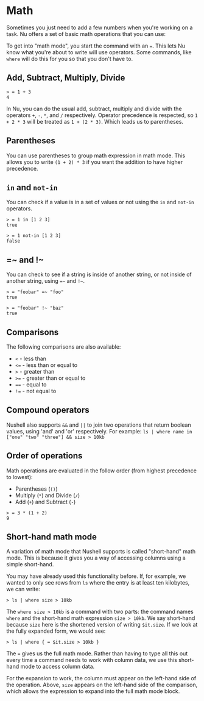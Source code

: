 # Math

Sometimes you just need to add a few numbers when you're working on a task.  Nu offers a set of basic math operations that you can use:

To get into "math mode", you start the command with an `=`.  This lets Nu know what you're about to write will use operators.  Some commands, like `where` will do this for you so that you don't have to.

## Add, Subtract, Multiply, Divide

```
> = 1 + 3
4
```

In Nu, you can do the usual add, subtract, multiply and divide with the operators `+`, `-`, `*`, and `/` respectively.  Operator precedence is respected, so `1 + 2 * 3` will be treated as `1 + (2 * 3)`.  Which leads us to parentheses.

## Parentheses

You can use parentheses to group math expression in math mode. This allows you to write `(1 + 2) * 3` if you want the addition to have higher precedence.

## `in` and `not-in`

You can check if a value is in a set of values or not using the `in` and `not-in` operators.

```
> = 1 in [1 2 3]
true
```

```
> = 1 not-in [1 2 3]
false
```

## =~ and !~

You can check to see if a string is inside of another string, or not inside of another string, using `=~` and `!~`.

```
> = "foobar" =~ "foo"
true
```

```
> = "foobar" !~ "baz"
true
```

## Comparisons

The following comparisons are also available:

* `<` - less than
* `<=` - less than or equal to
* `>` - greater than
* `>=` - greater than or equal to
* `==` - equal to
* `!=` - not equal to

## Compound operators

Nushell also supports `&&` and `||` to join two operations that return boolean values, using 'and' and 'or' respectively.  For example: `ls | where name in ["one" "two" "three"] && size > 10kb`

## Order of operations

Math operations are evaluated in the follow order (from highest precedence to lowest):

* Parentheses (`()`)
* Multiply (`*`) and Divide (`/`) 
* Add (`+`) and Subtract (`-`)

```
> = 3 * (1 + 2)
9
```

## Short-hand math mode

A variation of math mode that Nushell supports is called "short-hand" math mode. This is because it gives you a way of accessing columns using a simple short-hand.

You may have already used this functionality before. If, for example, we wanted to only see rows from `ls` where the entry is at least ten kilobytes, we can write:

```
> ls | where size > 10kb
```

The `where size > 10kb` is a command with two parts: the command names `where` and the short-hand math expression `size > 10kb`. We say short-hand because `size` here is the shortened version of writing `$it.size`.  If we look at the fully expanded form, we would see:

```
> ls | where { = $it.size > 10kb }
```

The `=` gives us the full math mode. Rather than having to type all this out every time a command needs to work with column data, we use this short-hand mode to access column data.

For the expansion to work, the column must appear on the left-hand side of the operation. Above, `size` appears on the left-hand side of the comparison, which allows the expression to expand into the full math mode block.
